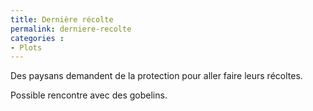 ```yaml
---
title: Dernière récolte
permalink: derniere-recolte
categories :
- Plots
---
```


Des paysans demandent de la protection pour aller faire leurs récoltes.

Possible rencontre avec des gobelins.
